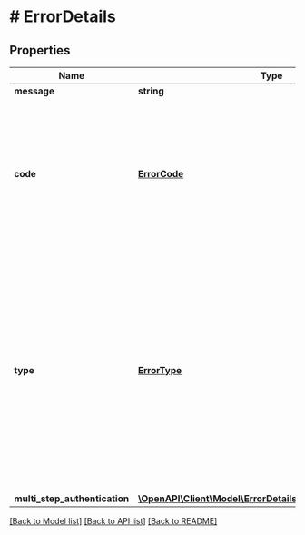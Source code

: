 # # ErrorDetails

## Properties

Name | Type | Description | Notes
------------ | ------------- | ------------- | -------------
**message** | **string** | Error message | [optional]
**code** | [**ErrorCode**](ErrorCode.md) | &lt;strong&gt;Type:&lt;/strong&gt; ErrorCode&lt;br/&gt; Error code. See the documentation of the individual services for details about what values may be returned. |
**type** | [**ErrorType**](ErrorType.md) | &lt;strong&gt;Type:&lt;/strong&gt; ErrorType&lt;br/&gt; Error type. BUSINESS errors depict error messages in the language of the bank (or the preferred language) for the user, e.g. from a bank server. TECHNICAL errors are meant to be read by developers and depict internal errors. |
**multi_step_authentication** | [**\OpenAPI\Client\Model\ErrorDetailsMultiStepAuthentication**](ErrorDetailsMultiStepAuthentication.md) |  | [optional]

[[Back to Model list]](../../README.md#models) [[Back to API list]](../../README.md#endpoints) [[Back to README]](../../README.md)

